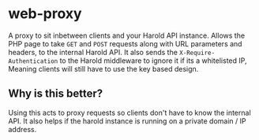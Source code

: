 # web-proxy
A proxy to sit inbetween clients and your Harold API instance. Allows the PHP page to take ``GET`` and ``POST`` requests along with URL parameters and headers, to the internal Harold API.
It also sends the ``X-Require-Authentication`` to the Harold middleware to ignore it if its a whitelisted IP, Meaning clients will still have to use the key based design.

## Why is this better?
Using this acts to proxy requests so clients don't have to know the internal API. It also helps if the harold instance is running on a private domain / IP address.
